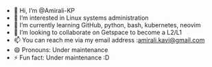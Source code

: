 - 👋 Hi, I’m @Amirali-KP
- 👀 I’m interested in Linux systems administration
- 🌱 I’m currently learning GitHub, python, bash, kubernetes, neovim
- 💞️ I’m looking to collaborate on Getspace to become a L2/L1
- 📫 You can reach me via my email address :amirali.kavi@gmail.com
- 😄 Pronouns: Under maintenance
- ⚡ Fun fact: Under maintenance :D

<!---
Amirali-KP/Amirali-KP is a ✨ special ✨ repository because its `README.md` (this file) appears on your GitHub profile.
You can click the Preview link to take a look at your changes.
--->
